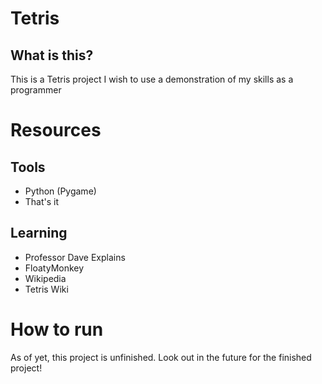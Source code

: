 # Tetris

## What is this?

This is a Tetris project I wish to use a demonstration of my skills as a programmer

# Resources

## Tools

- Python (Pygame)
- That's it

## Learning

- Professor Dave Explains
- FloatyMonkey
- Wikipedia
- Tetris Wiki

# How to run

As of yet, this project is unfinished. Look out in the future for the finished project!
